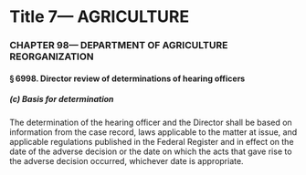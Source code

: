 
# Title 7— AGRICULTURE
### CHAPTER 98— DEPARTMENT OF AGRICULTURE REORGANIZATION
#### § 6998. Director review of determinations of hearing officers
##### (c) Basis for determination

The determination of the hearing officer and the Director shall be based on information from the case record, laws applicable to the matter at issue, and applicable regulations published in the Federal Register and in effect on the date of the adverse decision or the date on which the acts that gave rise to the adverse decision occurred, whichever date is appropriate.
